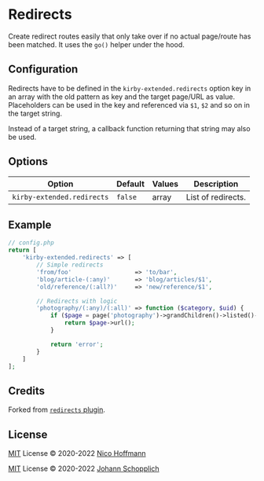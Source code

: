 # Redirects

Create redirect routes easily that only take over if no actual page/route has been matched. It uses the `go()` helper under the hood.

## Configuration

Redirects have to be defined in the `kirby-extended.redirects` option key in an array with the old pattern as key and the target page/URL as value. Placeholders can be used in the key and referenced via `$1`, `$2` and so on in the target string.

Instead of a target string, a callback function returning that string may also be used.

## Options

| Option                     | Default | Values | Description        |
| -------------------------- | ------- | ------ | ------------------ |
| `kirby-extended.redirects` | `false` | array  | List of redirects. |

## Example

```php
// config.php
return [
    'kirby-extended.redirects' => [
        // Simple redirects
        'from/foo'                  => 'to/bar',
        'blog/article-(:any)'       => 'blog/articles/$1',
        'old/reference/(:all?)'     => 'new/reference/$1',

        // Redirects with logic
        'photography/(:any)/(:all)' => function ($category, $uid) {
            if ($page = page('photography')->grandChildren()->listed()->findBy('uid', $uid)) {
                return $page->url();
            }

            return 'error';
        }
    ]
];
```

## Credits

Forked from [`redirects` plugin](https://github.com/getkirby/getkirby.com/pull/1131).

## License

[MIT](../LICENSE) License © 2020-2022 [Nico Hoffmann](https://github.com/getkirby)

[MIT](../LICENSE) License © 2020-2022 [Johann Schopplich](https://github.com/johannschopplich)
